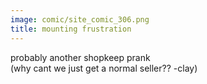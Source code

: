```yaml
---
image: comic/site_comic_306.png
title: mounting frustration
---
```

probably another shopkeep prank  
(why cant we just get a normal seller?? -clay)
